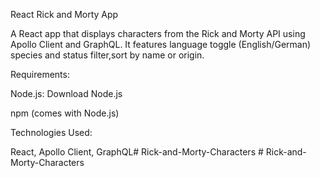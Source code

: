 React Rick and Morty App

A React app that displays characters from the Rick and Morty API using Apollo Client and GraphQL. It features language toggle (English/German) species and status filter,sort by name or origin.

Requirements:

Node.js: Download Node.js

npm (comes with Node.js)

Technologies Used:

React, Apollo Client, GraphQL#   R i c k - a n d - M o r t y - C h a r a c t e r s  
 #   R i c k - a n d - M o r t y - C h a r a c t e r s  
 